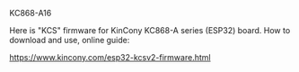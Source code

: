 KC868-A16

Here is "KCS" firmware for KinCony KC868-A series (ESP32) board.
How to download and use, online guide: 

https://www.kincony.com/esp32-kcsv2-firmware.html
